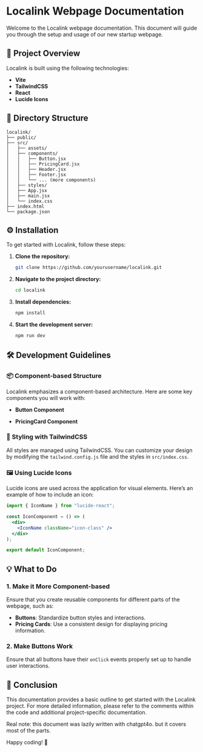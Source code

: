 # Localink Webpage Documentation

Welcome to the Localink webpage documentation. This document will guide you through the setup and usage of our new startup webpage.

## 🚀 Project Overview

Localink is built using the following technologies:

- **Vite**
- **TailwindCSS**
- **React**
- **Lucide Icons**

## 📁 Directory Structure

```
localink/
├── public/
├── src/
│   ├── assets/
│   ├── components/
│   │   ├── Button.jsx
│   │   ├── PricingCard.jsx
│   │   ├── Header.jsx
│   │   ├── Footer.jsx
│   │   └── ... (more components)
│   ├── styles/
│   ├── App.jsx
│   ├── main.jsx
│   └── index.css
├── index.html
└── package.json
```

## ⚙️ Installation

To get started with Localink, follow these steps:

1. **Clone the repository:**

   ```sh
   git clone https://github.com/yourusername/localink.git
   ```

2. **Navigate to the project directory:**

   ```sh
   cd localink
   ```

3. **Install dependencies:**

   ```sh
   npm install
   ```

4. **Start the development server:**

   ```sh
   npm run dev
   ```

## 🛠️ Development Guidelines

### 📦 Component-based Structure

Localink emphasizes a component-based architecture. Here are some key components you will work with:

- **Button Component**

- **PricingCard Component**

### 🎨 Styling with TailwindCSS

All styles are managed using TailwindCSS. You can customize your design by modifying the `tailwind.config.js` file and the styles in `src/index.css`.

### 🖼️ Using Lucide Icons

Lucide icons are used across the application for visual elements. Here’s an example of how to include an icon:

```jsx
import { IconName } from "lucide-react";

const IconComponent = () => (
  <div>
    <IconName className="icon-class" />
  </div>
);

export default IconComponent;
```

## 💡 What to Do

### 1. Make it More Component-based

Ensure that you create reusable components for different parts of the webpage, such as:

- **Buttons**: Standardize button styles and interactions.
- **Pricing Cards**: Use a consistent design for displaying pricing information.

### 2. Make Buttons Work

Ensure that all buttons have their `onClick` events properly set up to handle user interactions.

## 📝 Conclusion

This documentation provides a basic outline to get started with the Localink project. For more detailed information, please refer to the comments within the code and additional project-specific documentation.

Real note: this document was lazily written with chatgpt4o. but it covers most of the parts.

Happy coding! 🚀
